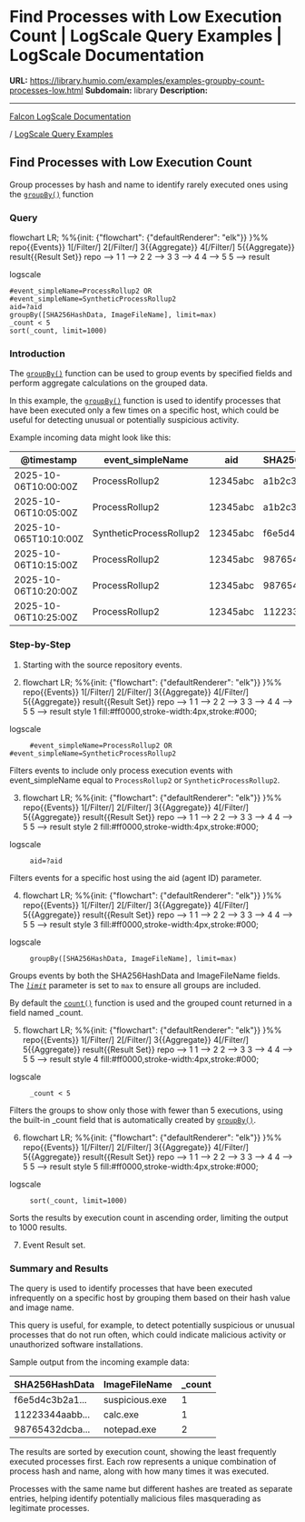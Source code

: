 # Find Processes with Low Execution Count | LogScale Query Examples | LogScale Documentation

**URL:** https://library.humio.com/examples/examples-groupby-count-processes-low.html
**Subdomain:** library
**Description:** 

---

[Falcon LogScale Documentation](https://library.humio.com)

/ [LogScale Query Examples](examples.html)

## Find Processes with Low Execution Count

Group processes by hash and name to identify rarely executed ones using the [`groupBy()`](https://library.humio.com/data-analysis/functions-groupby.html) function 

### Query

flowchart LR; %%{init: {"flowchart": {"defaultRenderer": "elk"}} }%% repo{{Events}} 1[/Filter/] 2[/Filter/] 3{{Aggregate}} 4[/Filter/] 5{{Aggregate}} result{{Result Set}} repo --> 1 1 --> 2 2 --> 3 3 --> 4 4 --> 5 5 --> result

logscale
    
    
    #event_simpleName=ProcessRollup2 OR #event_simpleName=SyntheticProcessRollup2
    aid=?aid
    groupBy([SHA256HashData, ImageFileName], limit=max)
    _count < 5
    sort(_count, limit=1000)

### Introduction

The [`groupBy()`](https://library.humio.com/data-analysis/functions-groupby.html) function can be used to group events by specified fields and perform aggregate calculations on the grouped data. 

In this example, the [`groupBy()`](https://library.humio.com/data-analysis/functions-groupby.html) function is used to identify processes that have been executed only a few times on a specific host, which could be useful for detecting unusual or potentially suspicious activity. 

Example incoming data might look like this: 

@timestamp| event_simpleName| aid| SHA256HashData| ImageFileName| CommandLine  
---|---|---|---|---|---  
2025-10-06T10:00:00Z| ProcessRollup2| 12345abc| a1b2c3d4e5f6...| chrome.exe| C:\Program Files\Google\Chrome\Application\chrome.exe  
2025-10-06T10:05:00Z| ProcessRollup2| 12345abc| a1b2c3d4e5f6...| chrome.exe| C:\Program Files\Google\Chrome\Application\chrome.exe  
2025-10-065T10:10:00Z| SyntheticProcessRollup2| 12345abc| f6e5d4c3b2a1...| suspicious.exe| C:\Users\Admin\Downloads\suspicious.exe  
2025-10-06T10:15:00Z| ProcessRollup2| 12345abc| 98765432dcba...| notepad.exe| C:\Windows\System32\notepad.exe  
2025-10-06T10:20:00Z| ProcessRollup2| 12345abc| 98765432dcba...| notepad.exe| C:\Windows\System32\notepad.exe  
2025-10-06T10:25:00Z| ProcessRollup2| 12345abc| 11223344aabb...| calc.exe| C:\Windows\System32\calc.exe  
  
### Step-by-Step

  1. Starting with the source repository events.

  2. flowchart LR; %%{init: {"flowchart": {"defaultRenderer": "elk"}} }%% repo{{Events}} 1[/Filter/] 2[/Filter/] 3{{Aggregate}} 4[/Filter/] 5{{Aggregate}} result{{Result Set}} repo --> 1 1 --> 2 2 --> 3 3 --> 4 4 --> 5 5 --> result style 1 fill:#ff0000,stroke-width:4px,stroke:#000;

logscale
         
         #event_simpleName=ProcessRollup2 OR #event_simpleName=SyntheticProcessRollup2

Filters events to include only process execution events with event_simpleName equal to `ProcessRollup2` or `SyntheticProcessRollup2`. 

  3. flowchart LR; %%{init: {"flowchart": {"defaultRenderer": "elk"}} }%% repo{{Events}} 1[/Filter/] 2[/Filter/] 3{{Aggregate}} 4[/Filter/] 5{{Aggregate}} result{{Result Set}} repo --> 1 1 --> 2 2 --> 3 3 --> 4 4 --> 5 5 --> result style 2 fill:#ff0000,stroke-width:4px,stroke:#000;

logscale
         
         aid=?aid

Filters events for a specific host using the aid (agent ID) parameter. 

  4. flowchart LR; %%{init: {"flowchart": {"defaultRenderer": "elk"}} }%% repo{{Events}} 1[/Filter/] 2[/Filter/] 3{{Aggregate}} 4[/Filter/] 5{{Aggregate}} result{{Result Set}} repo --> 1 1 --> 2 2 --> 3 3 --> 4 4 --> 5 5 --> result style 3 fill:#ff0000,stroke-width:4px,stroke:#000;

logscale
         
         groupBy([SHA256HashData, ImageFileName], limit=max)

Groups events by both the SHA256HashData and ImageFileName fields. The [_`limit`_](https://library.humio.com/data-analysis/functions-groupby.html#query-functions-groupby-limit) parameter is set to `max` to ensure all groups are included. 

By default the [`count()`](https://library.humio.com/data-analysis/functions-count.html) function is used and the grouped count returned in a field named _count. 

  5. flowchart LR; %%{init: {"flowchart": {"defaultRenderer": "elk"}} }%% repo{{Events}} 1[/Filter/] 2[/Filter/] 3{{Aggregate}} 4[/Filter/] 5{{Aggregate}} result{{Result Set}} repo --> 1 1 --> 2 2 --> 3 3 --> 4 4 --> 5 5 --> result style 4 fill:#ff0000,stroke-width:4px,stroke:#000;

logscale
         
         _count < 5

Filters the groups to show only those with fewer than 5 executions, using the built-in _count field that is automatically created by [`groupBy()`](https://library.humio.com/data-analysis/functions-groupby.html). 

  6. flowchart LR; %%{init: {"flowchart": {"defaultRenderer": "elk"}} }%% repo{{Events}} 1[/Filter/] 2[/Filter/] 3{{Aggregate}} 4[/Filter/] 5{{Aggregate}} result{{Result Set}} repo --> 1 1 --> 2 2 --> 3 3 --> 4 4 --> 5 5 --> result style 5 fill:#ff0000,stroke-width:4px,stroke:#000;

logscale
         
         sort(_count, limit=1000)

Sorts the results by execution count in ascending order, limiting the output to 1000 results. 

  7. Event Result set.




### Summary and Results

The query is used to identify processes that have been executed infrequently on a specific host by grouping them based on their hash value and image name. 

This query is useful, for example, to detect potentially suspicious or unusual processes that do not run often, which could indicate malicious activity or unauthorized software installations. 

Sample output from the incoming example data: 

SHA256HashData| ImageFileName| _count  
---|---|---  
f6e5d4c3b2a1...| suspicious.exe| 1  
11223344aabb...| calc.exe| 1  
98765432dcba...| notepad.exe| 2  
  
The results are sorted by execution count, showing the least frequently executed processes first. Each row represents a unique combination of process hash and name, along with how many times it was executed. 

Processes with the same name but different hashes are treated as separate entries, helping identify potentially malicious files masquerading as legitimate processes.
